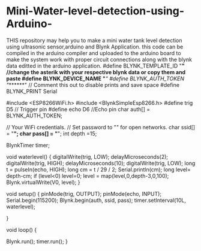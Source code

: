 # Mini-Water-level-detection-using-Arduino-
THIS  repository may help you to make a mini water tank level detection using ultrasonic sensor,arduino and  Blynk Application. this code can be compiled in the arduino compiler and uploaded to the arduino board to make the system work with proper circuit connections along with the blynk data editted in the arduino application.
#define BLYNK_TEMPLATE_ID "******" //change the asterik with your respective blynk data or copy them and paste
#define BLYNK_DEVICE_NAME "*******"
#define BLYNK_AUTH_TOKEN "*******"
// Comment this out to disable prints and save space
#define BLYNK_PRINT Serial


#include <ESP8266WiFi.h>
#include <BlynkSimpleEsp8266.h>
#define trig D5   // Trigger pin
#define echo D6   //Echo pin
char auth[] = BLYNK_AUTH_TOKEN;

// Your WiFi credentials.
// Set password to "" for open networks.
char ssid[] = "____";
char pass[] = "____";
int depth =15;

BlynkTimer timer;
 
void waterlevel()
{
  digitalWrite(trig, LOW);
  delayMicroseconds(2);
  digitalWrite(trig, HIGH);
  delayMicroseconds(10);
  digitalWrite(trig, LOW);
  long t = pulseIn(echo, HIGH);
  long cm = t / 29 / 2;
  Serial.println(cm);
  long level= depth-cm;
  if (level<0)
  level=0;
  level = map(level,0,depth-3,0,100);
  Blynk.virtualWrite(V0, level);
}

 
void setup()
{
  pinMode(trig, OUTPUT);
  pinMode(echo, INPUT);
  Serial.begin(115200);
  Blynk.begin(auth, ssid, pass);
  timer.setInterval(10L, waterlevel);
 
}

void loop()
{
 
  Blynk.run();
  timer.run();
  }
